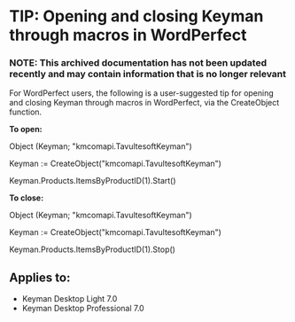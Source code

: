 # TIP: Opening and closing Keyman through macros in WordPerfect

### **NOTE**: This archived documentation has not been updated recently and may contain information that is no longer relevant


<p>For WordPerfect users, the following is a user-suggested tip for opening and closing Keyman through macros in WordPerfect, via the CreateObject function.</p>

<p><b>To open:</b></p>
<p></p>
<p>Object (Keyman; "kmcomapi.TavultesoftKeyman")</p>
<p>Keyman := CreateObject("kmcomapi.TavultesoftKeyman")</p>
<p>Keyman.Products.ItemsByProductID(1).Start()</p>
<p></p>
<p><b>To close:</b></p>
<p></p>
<p>Object (Keyman; "kmcomapi.TavultesoftKeyman")</p>
<p>Keyman := CreateObject("kmcomapi.TavultesoftKeyman")</p>
<p>Keyman.Products.ItemsByProductID(1).Stop()</p>
<p></p>


## Applies to:
 * Keyman Desktop Light 7.0
 * Keyman Desktop Professional 7.0
